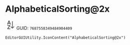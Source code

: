 # AlphabeticalSorting@2x
![](/img/AlphabeticalSorting@2x.png)
GUID: `7687558349484904409`
```
EditorGUIUtility.IconContent("AlphabeticalSorting@2x")
```
